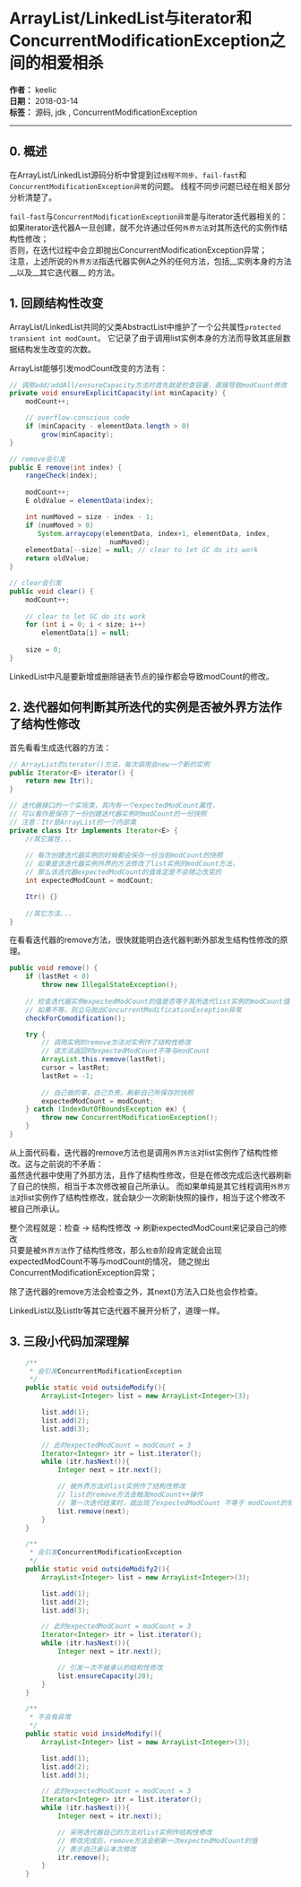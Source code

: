 # ArrayList/LinkedList与iterator和ConcurrentModificationException之间的相爱相杀

**作者：** keelic  
**日期：** 2018-03-14  
**标签：** 源码, jdk , ConcurrentModificationException 

---

## 0. 概述
在ArrayList/LinkedList源码分析中曾提到过`线程不同步`、`fail-fast`和`ConcurrentModificationException异常`的问题。
线程不同步问题已经在相关部分分析清楚了。  

`fail-fast`与`ConcurrentModificationException异常`是与iterator迭代器相关的：  
如果iterator迭代器A一旦创建，就不允许通过任何`外界方法`对其所迭代的实例作结构性修改；  
否则，在迭代过程中会立即抛出ConcurrentModificationException异常；  
注意，上述所说的`外界方法`指迭代器实例A之外的任何方法，包括__实例本身的方法__以及__其它迭代器__ 的方法。

## 1. 回顾结构性改变
ArrayList/LinkedList共同的父类AbstractList中维护了一个公共属性`protected transient int modCount`。
它记录了由于调用list实例本身的方法而导致其底层数据结构发生改变的次数。  

ArrayList能够引发modCount改变的方法有：
```java
// 调用add/addAll/ensureCapacity方法时首先就是检查容量，直接导致modCount修改
private void ensureExplicitCapacity(int minCapacity) {
    modCount++;

    // overflow-conscious code
    if (minCapacity - elementData.length > 0)
        grow(minCapacity);
}

// remove会引发
public E remove(int index) {
    rangeCheck(index);
    
    modCount++;
    E oldValue = elementData(index);

    int numMoved = size - index - 1;
    if (numMoved > 0)
       System.arraycopy(elementData, index+1, elementData, index,
                         numMoved);
    elementData[--size] = null; // clear to let GC do its work
    return oldValue;
}

// clear会引发
public void clear() {
    modCount++;
    
    // clear to let GC do its work
    for (int i = 0; i < size; i++)
        elementData[i] = null;
    
    size = 0;
}
```
LinkedList中凡是要新增或删除链表节点的操作都会导致modCount的修改。

## 2. 迭代器如何判断其所迭代的实例是否被外界方法作了结构性修改
首先看看生成迭代器的方法：
```java
// ArrayList的iterator()方法，每次调用会new一个新的实例
public Iterator<E> iterator() {
    return new Itr();
}

// 迭代器接口的一个实现类，其内有一个expectedModCount属性，
// 可以看作是保存了一份创建迭代器实例时modCount的一份快照
// 注意：Itr是ArrayList的一个内部类
private class Itr implements Iterator<E> {
    //其它属性...
    
    // 每次创建迭代器实例的时候都会保存一份当前modCount的快照
    // 如果是该迭代器实例外界的方法修改了list实例的modCount方法，
    // 那么该迭代器expectedModCount的值肯定是不会随之改变的
    int expectedModCount = modCount;

    Itr() {}
    
    //其它方法...
}
```

在看看迭代器的remove方法，很快就能明白迭代器判断外部发生结构性修改的原理。
```java
public void remove() {
    if (lastRet < 0)
        throw new IllegalStateException();
    
    // 检查迭代器实例expectedModCount的值是否等于其所迭代list实例的modCount值
    // 如果不等，则立马抛出ConcurrentModificationException异常
    checkForComodification();

    try {
        // 调用实例的remove方法对实例作了结构性修改
        // 该方法返回时expectedModCount不等与modCount
        ArrayList.this.remove(lastRet);
        cursor = lastRet;
        lastRet = -1;
        
        // 自己做的事，自己负责。刷新自己所保存的快照
        expectedModCount = modCount;
    } catch (IndexOutOfBoundsException ex) {
        throw new ConcurrentModificationException();
    }
}
```
从上面代码看，迭代器的remove方法也是调用`外界方法`对list实例作了结构性修改。这与之前说的不矛盾：  
虽然迭代器中使用了外部方法，且作了结构性修改，但是在修改完成后迭代器刷新了自己的快照，相当于本次修改被自己所承认。
而如果单纯是其它线程调用`外界方法`对list实例作了结构性修改，就会缺少一次刷新快照的操作，相当于这个修改不被自己所承认。

整个流程就是：检查 → 结构性修改 → 刷新expectedModCount来记录自己的修改  
只要是被`外界方法`作了结构性修改，那么`检查`阶段肯定就会出现expectedModCount不等与modCount的情况，
随之抛出ConcurrentModificationException异常；  

除了迭代器的remove方法会检查之外，其next()方法入口处也会作检查。  

LinkedList以及ListItr等其它迭代器不展开分析了，道理一样。  

## 3. 三段小代码加深理解
```java
    /**
     * 会引发ConcurrentModificationException
     */
    public static void outsideModify(){
        ArrayList<Integer> list = new ArrayList<Integer>(3);

        list.add(1);
        list.add(2);
        list.add(3);

        // 此时expectedModCount = modCount = 3
        Iterator<Integer> itr = list.iterator();
        while (itr.hasNext()){
            Integer next = itr.next();

            // 被外界方法对list实例作了结构性修改
            // list的remove方法会触发modCount++操作
            // 第一次迭代结束时，就出现了expectedModCount 不等于 modCount的情况
            list.remove(next);
        }
    }

    /**
     * 会引发ConcurrentModificationException
     */
    public static void outsideModify2(){
        ArrayList<Integer> list = new ArrayList<Integer>(3);

        list.add(1);
        list.add(2);
        list.add(3);

        // 此时expectedModCount = modCount = 3
        Iterator<Integer> itr = list.iterator();
        while (itr.hasNext()){
            Integer next = itr.next();

            // 引发一次不被承认的结构性修改
            list.ensureCapacity(20);
        }
    }

    /**
     * 不会有异常
     */
    public static void insideModify(){
        ArrayList<Integer> list = new ArrayList<Integer>(3);

        list.add(1);
        list.add(2);
        list.add(3);

        // 此时expectedModCount = modCount = 3
        Iterator<Integer> itr = list.iterator();
        while (itr.hasNext()){
            Integer next = itr.next();

            // 采用迭代器自己的方法对list实例作结构性修改
            // 修改完成后，remove方法会刷新一次expectedModCount的值
            // 表示自己承认本次修改
            itr.remove();
        }
    }
```
